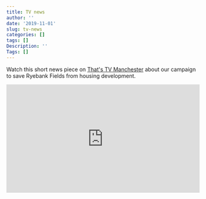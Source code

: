 ```yaml
---
title: TV news
author: ''
date: '2019-11-01'
slug: tv-news
categories: []
tags: []
Description: ''
Tags: []
---
```


Watch this short news piece on <a href="http://thats.tv/manchester/" target="_blank">That's TV Manchester</a> about our campaign to save Ryebank Fields from housing development. 

<div style="overflow:hidden;padding-bottom:56.25%; position:relative;height:0;">
<iframe src="https://www.facebook.com/plugins/video.php?href=https%3A%2F%2Fwww.facebook.com%2FThatsManchester%2Fvideos%2F578409922699243%2F" width="560" height="315" style="border:none;overflow:hidden;left:0;top:0;height:100%;width:100%;position:absolute;" scrolling="no" frameborder="0" allowTransparency="true" allowFullScreen="true"></iframe>
</div>
